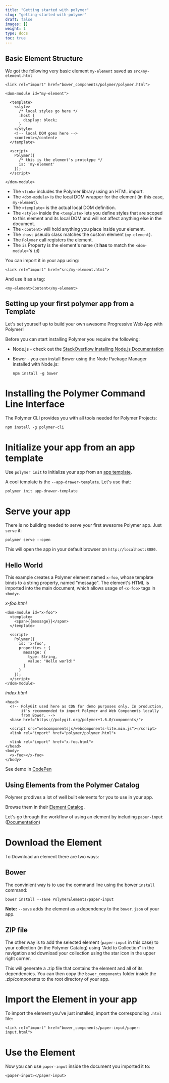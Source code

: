 ```yaml
---
title: "Getting started with polymer"
slug: "getting-started-with-polymer"
draft: false
images: []
weight: 1
type: docs
toc: true
---
```


## Basic Element Structure
We got the following very basic element `my-element` saved as `src/my-element.html`

    <link rel="import" href="bower_components/polymer/polymer.html">
    
    <dom-module id="my-element">

      <template>
        <style>
          /* local styles go here */
          :host {
            display: block;
          }
        </style>
        <!-- local DOM goes here -->
        <content></content>
      </template>
    
      <script>
        Polymer({
          /* this is the element's prototype */
          is: 'my-element'
        });
      </script>

    </dom-module>

 - The `<link>` includes the Polymer library using an HTML import.
 - The `<dom-module>` is the local DOM wrapper for the element (in this case, `my-element`).
 - The `<template>` is the actual local DOM definition.
 - The `<style>` inside the `<template>` lets you define styles that are scoped to this element and its local DOM and will not affect anything else in the document.
 - The `<content>` will hold anything you place inside your element.
 - The `:host` pseudo class matches the custom element (`my-element`).
 - The `Polymer` call registers the element.
 - The `is` Property is the element's name (it **has** to match the `<dom-module>`'s `id`)

You can import it in your app using:

    <link rel="import" href="src/my-element.html">

And use it as a tag:

    <my-element>Content</my-element>




## Setting up your first polymer app from a Template
Let's set yourself up to build your own awesome Progressive Web App with Polymer!

Before you can start installing Polymer you require the following:
- Node.js - check out the [StackOverflow Installing Node.js Documentation][1]
- Bower - you can install Bower using the Node Package Manager installed with Node.js:

      npm install -g bower

# Installing the Polymer Command Line Interface
The Polymer CLI provides you with all tools needed for Polymer Projects:

    npm install -g polymer-cli

# Initialize your app from an app template
Use `polymer init` to initialize your app from an [app template][2]. 

A cool template is the `--app-drawer-template`. Let's use that:

    polymer init app-drawer-template

# Serve your app
There is no building needed to serve your first awesome Polymer app. Just `serve` it:

    polymer serve --open

This will open the app in your default browser on `http://localhost:8080`.

  [1]: https://www.wikiod.com/node-js/installing-nodejs
  [2]: https://www.polymer-project.org/1.0/toolbox/templates

## Hello World
This example creates a Polymer element named `x-foo`, whose template binds to a string property, named "message". The element's HTML is imported into the main document, which allows usage of `<x-foo>` tags in `<body>`.

*x-foo.html*

    <dom-module id="x-foo">
      <template>
        <span>{{message}}</span>
      </template>

      <script>
        Polymer({
          is: 'x-foo',
          properties : {
            message: {
              type: String,
              value: "Hello world!"
            }
          }
        });
      </script>
    </dom-module>

*index.html*

    <head>
      <!-- PolyGit used here as CDN for demo purposes only. In production,
           it's recommended to import Polymer and Web Components locally
           from Bower. -->
      <base href="https://polygit.org/polymer+1.6.0/components/">

      <script src="webcomponentsjs/webcomponents-lite.min.js"></script>
      <link rel="import" href="polymer/polymer.html">

      <link rel="import" href="x-foo.html">
    </head>
    <body>
      <x-foo></x-foo>
    </body>

See demo in [CodePen](http://codepen.io/tony19/pen/rLddOo)

## Using Elements from the Polymer Catalog
Polymer prodives a lot of well built elements for you to use in your app.

Browse them in their [Element Catalog][1].

Let's go through the workflow of using an element by including `paper-input` ([Documentation][2])

# Download the Element
To Download an element there are two ways:

## Bower
The convinient way is to use the command line using the bower `install` command:

`bower install --save PolymerElements/paper-input`

**Note:** `--save` adds the element as a dependency to the `bower.json` of your app.

## ZIP file
The other way is to add the selected element (`paper-input` in this case) to your collection (in the Polymer Catalog) using "Add to Collection" in the navigation and download your collection using the star icon in the upper right corner.

This will generate a .zip file that contains the element and all of its dependencies. You can then copy the `bower_components` folder inside the .zip/components to the root directory of your app.

# Import the Element in your app
To import the element you've just installed, import the corresponding `.html` file:

    <link rel="import" href="bower_components/paper-input/paper-input.html">

# Use the Element
Now you can use `paper-input` inside the document you imported it to:

    <paper-input></paper-input>

  [1]: https://elements.polymer-project.org
  [2]: https://elements.polymer-project.org/elements/paper-input

